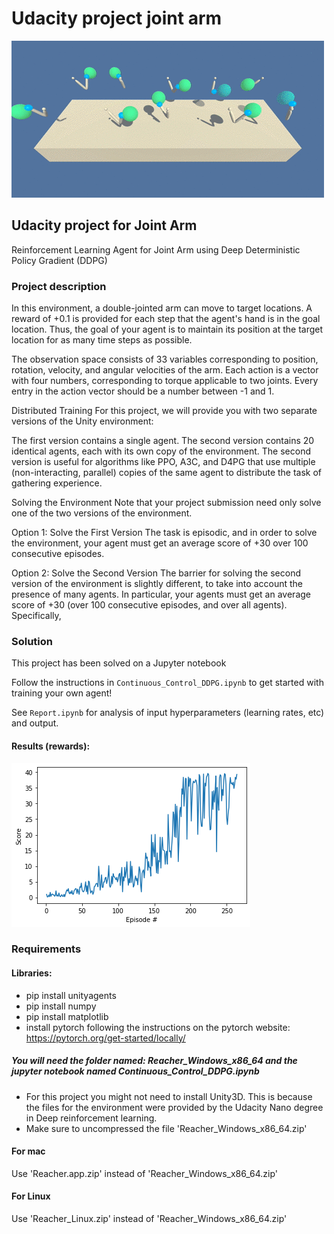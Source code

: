 # Udacity project joint arm

![sample](./trained_arms.gif)

## Udacity project for Joint Arm

Reinforcement Learning Agent for Joint Arm using Deep Deterministic Policy Gradient (DDPG)

### Project description

In this environment, a double-jointed arm can move to target locations. A reward of +0.1 is provided for each step that the agent's hand is in the goal location. Thus, the goal of your agent is to maintain its position at the target location for as many time steps as possible.

The observation space consists of 33 variables corresponding to position, rotation, velocity, and angular velocities of the arm. Each action is a vector with four numbers, corresponding to torque applicable to two joints. Every entry in the action vector should be a number between -1 and 1.

Distributed Training
For this project, we will provide you with two separate versions of the Unity environment:

The first version contains a single agent.
The second version contains 20 identical agents, each with its own copy of the environment.
The second version is useful for algorithms like PPO, A3C, and D4PG that use multiple (non-interacting, parallel) copies of the same agent to distribute the task of gathering experience.

Solving the Environment
Note that your project submission need only solve one of the two versions of the environment.

Option 1: Solve the First Version
The task is episodic, and in order to solve the environment, your agent must get an average score of +30 over 100 consecutive episodes.

Option 2: Solve the Second Version
The barrier for solving the second version of the environment is slightly different, to take into account the presence of many agents. In particular, your agents must get an average score of +30 (over 100 consecutive episodes, and over all agents). Specifically,

### Solution

This project has been solved on a Jupyter notebook 

Follow the instructions in `Continuous_Control_DDPG.ipynb` to get started with training your own agent!  

See `Report.ipynb` for analysis of input hyperparameters (learning rates, etc) and output.

#### Results (rewards):
![results](./plot_p2.png)

### Requirements
#### Libraries:
* pip install unityagents
* pip install numpy
* pip install matplotlib
* install pytorch following the instructions on the pytorch website: https://pytorch.org/get-started/locally/

##### You will need the folder named: Reacher_Windows_x86_64 and the jupyter notebook named Continuous_Control_DDPG.ipynb

* For this project you might not need to install Unity3D. This is because the files for the environment were provided by the Udacity Nano degree in Deep reinforcement learning.
* Make sure to uncompressed the file 'Reacher_Windows_x86_64.zip'

#### For mac
Use 'Reacher.app.zip' instead of 'Reacher_Windows_x86_64.zip'

#### For Linux
Use 'Reacher_Linux.zip' instead of 'Reacher_Windows_x86_64.zip'
